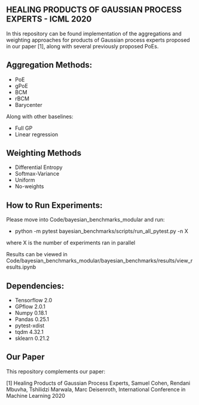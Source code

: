 ## HEALING PRODUCTS OF GAUSSIAN PROCESS EXPERTS - ICML 2020

In this repository can be found implementation of the aggregations and weighting approaches for products of Gaussian process experts proposed in our paper [1], along with several previously proposed PoEs.

## Aggregation Methods:

* PoE
* gPoE
* BCM
* rBCM
* Barycenter

Along with other baselines:

* Full GP
* Linear regression

## Weighting Methods
* Differential Entropy
* Softmax-Variance
* Uniform
* No-weights

## How to Run Experiments:
Please move into Code/bayesian_benchmarks_modular and run:
* python -m pytest bayesian_benchmarks/scripts/run_all_pytest.py -n X

where X is the number of experiments ran in parallel

Results can be viewed in Code/bayesian_benchmarks_modular/bayesian_benchmarks/results/view_results.ipynb

## Dependencies:
* Tensorflow 2.0
* GPflow 2.0.1
* Numpy 0.18.1
* Pandas 0.25.1
* pytest-xdist
* tqdm 4.32.1
* sklearn 0.21.2


## Our Paper
This repository complements our paper:

[1] Healing Products of Gaussian Process Experts, Samuel Cohen, Rendani Mbuvha, Tshilidzi Marwala, Marc Deisenroth, International Conference in Machine Learning 2020
